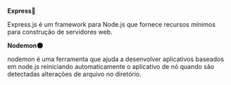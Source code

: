 __Express🖤__

Express.js é um framework para Node.js que fornece recursos mínimos para construção de servidores web. 

__Nodemon🌑__

nodemon é uma ferramenta que ajuda a desenvolver aplicativos baseados em node.js reiniciando automaticamente o aplicativo de nó quando são detectadas alterações de arquivo no diretório. 